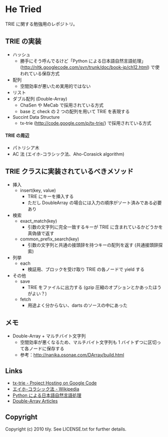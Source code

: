He Tried
========

TRIE に関する勉強用のレポジトリ。

TRIE の実装
-----------

 * ハッシュ
   * 勝手にそう呼んでるけど「Python による日本語自然言語処理」(http://nltk.googlecode.com/svn/trunk/doc/book-jp/ch12.html) で使われている保存方式
 * 配列
   * 空間効率が悪いため実用的ではない
 * リスト
 * ダブル配列 (Double-Array)
   * ChaSen や MeCab で採用されている方式
   * base と check の 2 つの配列を用いて TRIE を表現する
 * Succint Data Structure
   * tx-trie (http://code.google.com/p/tx-trie/) で採用されている方式

#### TRIE の周辺

 * パトリシア木
 * AC 法 (エイホ-コラシック法、Aho-Corasick algorithm)

TRIE クラスに実装されているべきメソッド
---------------------------------------

 * 挿入
   * insert(key, value)
     * TRIE にキーを挿入する
     * ただし DoubleArray の場合には入力の順序がソート済みである必要あり
 * 検索
   * exact_match(key)
     * 引数の文字列に完全一致するキーが TRIE に含まれているかどうかを真偽値で返す
   * common_prefix_search(key)
     * 引数の文字列と共通の接頭辞を持つキーの配列を返す (共通接頭辞探索)
 * 列挙
   * each
     * 検証用、ブロックを受け取り TRIE の各ノードで yield する
 * その他
   * save
     * TRIE をファイルに出力する (gzip 圧縮のオプションとかあったほうがよい？)
   * fetch
     * 用途よく分からない、darts のソースの中にあった

メモ
----

 * Double-Array + マルチバイト文字列
   * 空間効率が悪くなるため、マルチバイト文字列も 1 バイトずつに区切って各ノードに保存する
   * 参考：http://nanika.osonae.com/DArray/build.html

Links
-----
 * [tx-trie - Project Hosting on Google Code](http://code.google.com/p/tx-trie/)
 * [エイホ-コラシック法 - Wikipedia](http://ja.wikipedia.org/wiki/%E3%82%A8%E3%82%A4%E3%83%9B-%E3%82%B3%E3%83%A9%E3%82%B7%E3%83%83%E3%82%AF%E6%B3%95)
 * [Python による日本語自然言語処理](http://nltk.googlecode.com/svn/trunk/doc/book-jp/ch12.html)
 * [Double-Array Articles](http://nanika.osonae.com/DArray/)

Copyright
---------

Copyright (c) 2010 tily. See LICENSE.txt for
further details.

